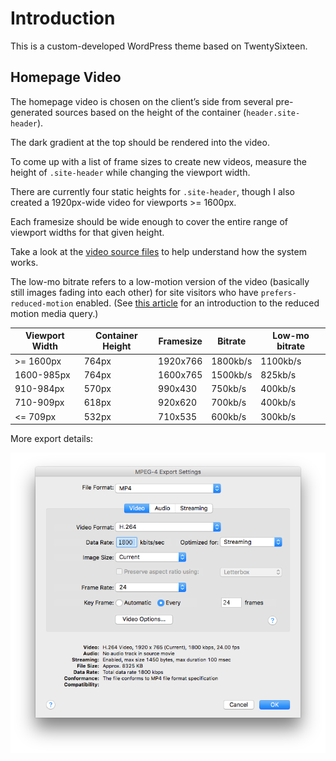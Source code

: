 # Introduction

This is a custom-developed WordPress theme based on TwentySixteen.

## Homepage Video

The homepage video is chosen on the client’s side from several pre-generated sources based on the height of the container (`header.site-header`).

The dark gradient at the top should be rendered into the video.

To come up with a list of frame sizes to create new videos, measure the height of `.site-header` while changing the viewport width.

There are currently four static heights for `.site-header`, though I also created a 1920px-wide video for viewports >= 1600px.

Each framesize should be wide enough to cover the entire range of viewport widths for that given height.

Take a look at the [video source files](https://github.com/ambassador-baptist-college/abc-theme/tree/master/video) to help understand how the system works.

The low-mo bitrate refers to a low-motion version of the video (basically still images fading into each other) for site visitors who have `prefers-reduced-motion` enabled. (See [this article](https://css-tricks.com/introduction-reduced-motion-media-query/) for an introduction to the reduced motion media query.)

| Viewport Width | Container Height | Framesize |  Bitrate | Low-mo bitrate |
|----------------|------------------|-----------|----------|----------------|
| >= 1600px      | 764px            |  1920x766 | 1800kb/s |       1100kb/s |
| 1600-985px     | 764px            |  1600x765 | 1500kb/s |        825kb/s |
| 910-984px      | 570px            |   990x430 |  750kb/s |        400kb/s |
| 710-909px      | 618px            |   920x620 |  700kb/s |        400kb/s |
| <= 709px       | 532px            |   710x535 |  600kb/s |        300kb/s |

More export details:

![Export settings](video/sources/MP4%20export%20settings.png)
